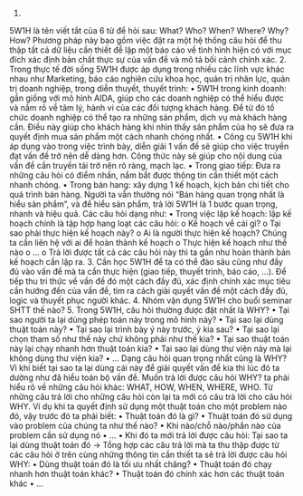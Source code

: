 1.
5W1H là tên viết tắt của 6 từ để hỏi sau: What? Who? When? Where? Why? How? Phương pháp này bao gồm việc đặt ra một hệ thống câu hỏi để thu thập tất cả dữ liệu cần thiết để lập một báo cáo về tình hình hiện có với mục đích xác định bản chất thực sự của vấn đề và mô tả bối cảnh chính xác.
2.
Trong thực tế đời sống 5W1H được áp dụng trong nhiều các lĩnh vực khác nhau như Marketing, báo cáo nghiên cứu khoa học, quản trị nhân lực, quản trị doanh nghiệp, trong diễn thuyết, thuyết trình:
•	5W1H trong kinh doanh: gần giống với mô hình AIDA, giúp cho các doanh nghiệp có thể hiểu được và nắm rõ về tâm lý, hành vi của các đối tượng khách hàng. Để từ đó tổ chức doanh nghiệp có thể tạo ra những sản phẩm, dịch vụ mà khách hàng cần. Điều này giúp cho khách hàng khi nhìn thấy sản phẩm của họ sẽ đưa ra quyết định mua sản phẩm một cách nhanh chóng nhất. 
•	Công cụ 5W1H khi áp dụng vào trong việc trình bày, diễn giải 1 vấn đề sẽ giúp cho việc truyền đạt vấn đề trở nên dễ dàng hơn. Công thức này sẽ giúp cho nội dung của vấn đề cần truyền tải trở nên rõ ràng, mạch lạc.
•	Trong giao tiếp: Đưa ra những câu hỏi có điểm nhấn, nắm bắt được thông tin cần thiết một cách nhanh chóng.
•	Trong bán hang: xây dựng 1 kế hoạch, kịch bản chi tiết cho quá trình bán hàng. Người ta vẫn thường nói “Bán hàng quan trọng nhất là hiểu sản phẩm”, và để hiểu sản phẩm, trả lời 5W1H là 1 bước quan trọng, nhanh và hiệu quả. Các câu hỏi dạng như:
•	Trong việc lập kế hoạch: lập kế hoạch chính là tập hợp hang loạt các câu hỏi:
o	Kế hoạch về cái gì?
o	Tại sao phải thực hiện kế hoạch này?
o	Ai là người thực hiện kế hoạch? Chúng ta cần liên hệ với ai để hoàn thành kế hoạch
o	Thực hiện kế hoạch như thế nào
o	…
o	Trả lời được tất cả các câu hỏi này thì ta gần như hoàn thành bản kế hoạch cần lập ra.
3. 
Cần học 5W1H để ta có thể đào sâu cũng như đầy đủ vào vấn đề mà ta cần thực hiện (giao tiếp, thuyết trình, báo cáo, …). Để tiếp thu tri thức về vấn đề đó một cách đầy đủ, xác định chính xác mục tiêu cần hướng đến của vấn đề, tìm ra cách giải quyết vấn đề một cách đầy đủ, logic và thuyết phục người khác.
4. Nhóm vận dụng 5W1H cho buổi seminar SHTT thế nào? 
5.
Trong 5W1H, câu hỏi thường được đặt nhất là WHY?
•	Tại sao người ta lại dùng phép toán này trong mô hình này? 
•	Tại sao lại dùng thuật toán này?
•	Tại sao lại trình bày ý này trước, ý kia sau?
•	Tại sao lại chọn tham số như thế này chứ không phải như thế kia?
•	Tại sao thuật toán này lại chạy nhanh hơn thuật toán kia?
•	Tại sao lại dùng thư viện này mà lại không dùng thư viện kia?
•	…
Dạng câu hỏi quan trọng nhất cũng là WHY? Vì khi biết tại sao ta lại dùng cái này để giải quyết vấn đề kia thì lúc đó ta dường như đã hiểu toán bộ vấn đề. Muốn trả lời được câu hỏi WHY? ta phải hiểu rõ về những câu hỏi khác: WHAT, HOW, WHEN, WHERE, WHO. Từ những câu trả lời cho những câu hỏi còn lại ta mới có câu trả lời cho câu hỏi WHY. Ví dụ khi ta quyết định sử dụng một thuật toán cho một problem nào đó, vậy trước đó ta phải biết:
•	Thuật toán đó là gì?
•	Thuật toán đó sử dụng vào problem của chúng ta như thế nào?
•	Khi nào/chỗ nào/phần nào của problem cần sử dụng nó
•	…
•	Khi đó ta mới trả lời được câu hỏi: Tại sao ta lại dùng thuật toán đó -> Tổng hợp các câu trả lời mà ta thu thập được từ các câu hỏi ở trên cùng những thông tin cần thiết ta sẽ trả lời được câu hỏi WHY:
•	Dùng thuật toán đó là tối ưu nhất chăng?
•	Thuật toán đó chạy nhanh hơn thuật toán khác?
•	Thuật toán đó chính xác hơn các thuật toán khác
•	…

